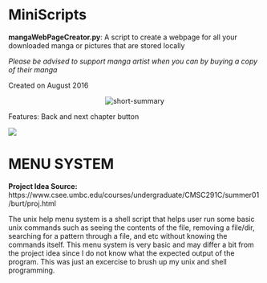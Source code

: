 # MiniScripts
<p><b>mangaWebPageCreator.py</b>: A script to create a webpage for all your downloaded manga or pictures that are stored locally</p>
<p><i>Please be advised to support manga artist when you can by buying a copy of their manga</i></p>
<p>Created on August 2016<p/>
<p><center><img src = 'https://lh3.googleusercontent.com/Jwk3ucObsbCEUOiX306OMxXbXYD-OO86UlsxDk7Ba0e0xJbQZ0f9I2eQ60iEw6LooWQIoXEErNmx8zjksTw4xM41Zp5UrvxEEyG8knCRVBqvghaH-T_kAMyyOedACODeWHhdUIr889OyPDw5L6kM5MyVwx2LRKD1MqfQ0HoSVvKjjl4ilU-eGxXKlRiM0suzQKOlb9qbo_6hX3VeeewczZCGEm4T6p9cnBhfl45ZqvDG5iLfTgqmL8e1vS87N-oaETDw9s-o4o5xnlhLOyb3HGFaN6qBSoqjROZrhD1BghQoZHuOPw8bmczAzp7t0dJ7PfRDJyNoDCmYCOdOIZtX-NPB5ONiuBkbpcVTyR0613DC0RIP8zX0PhIm0N41A1pXaW4cM_JYOrxFR73Y5kA10cu9ZotFbzY3yLJzh2vZBSN66NZv37DTLBkhNPMKEQwu-qPhH8iEz3dHGl4oT3qnZtofFbwXchPM6Qj5jgdTqsUQXwU7xGlZKY181NHRzQIxR2mJkDM0d0gPlcvFKIwKtSds9zQ-r_liXWEC-F6JLsHUVkqbYRs9GbIlUbqg2D3GvnYKuU8eZN5TkKDQUCeGs40UstoJNmSXyQzAx28ytuYmIFHC=w360-h301-no' alt = 'short-summary'></p></center>
<p>Features: Back and next chapter button</p>
<p><img src = 'https://lh3.googleusercontent.com/aQkexYkUm_Dbi6M6hJtYK_u2XCJm91sGNymums5AiV4louQC8euH0_DXTXaVkmTugal01tOCmfe-Q4fDsLmtwpF9cr8kr3Q50tjmlca9NWcN3_JJU8GxeWx_U9c76ws8csAJxtx9uUclNXyCj6pY1TaA9qSo3Q4lAc4_BmSuweF_-35slAX0NjkorQYVJuAuR2XEF3w8D9hXpuQvCu1SwOrHSddjCC50nhASHtn3MXOTVnD7IiTeaDsU73xj13VNa_dZ82SxELUO98pjXVNNNpZDWCkW81tlr0o34r8JOV_6b07lYACJA7aZ8HVaCFZrv9IdkG8FGKefguHT2fe4sXltpBghJiceMMFQeoolBhKI3te7BzMOJPpdX4tpDiEpwft97kiu7_1ti15t5QHglYpotraE1KT1vGt3p52su6Wn6SkpBSxFNJ7fVqWGajAPmnijS1nYMcV66p6BjeXjVDnXH9JSp13hW00i9gvpf81_YkUEg4yhP7oRZa2p302-M5wjA2KyxM2sK6pzuBl87bfR9JkGDFFH_uJrlln5-2KCOuOP31sNwN97cpcMsMST9tKvr50TzIbwor9gazYuDth20TQa-mT5ckGxLmmPCj3Kwnt4=w369-h182-no'></p>

<p><h1><b>MENU SYSTEM</b></h1></p>
<p><b>Project Idea Source:</b> https://www.csee.umbc.edu/courses/undergraduate/CMSC291C/summer01/burt/proj.html</p>
The unix help menu system is a shell script that helps user run some basic unix commands such as seeing the contents of the file, removing a file/dir, searching for a pattern through a file, and etc without knowing the commands itself. This menu system is very basic and may differ a bit from the project idea since I do not know what the expected output of the program. This was just an excercise to brush up my unix and shell programming.
